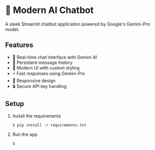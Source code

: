 # 💬 Modern AI Chatbot

A sleek Streamlit chatbot application powered by Google's Gemini-Pro model.

## Features

- 🤖 Real-time chat interface with Gemini AI
- 💾 Persistent message history
- 🎨 Modern UI with custom styling
- ⚡ Fast responses using Gemini-Pro
- 📱 Responsive design
- 🔒 Secure API key handling

## Setup

1. Install the requirements

   ```
   $ pip install -r requirements.txt
   ```

2. Run the app

   ```streamlit run streamlit_app.py
   $ 
   ```
